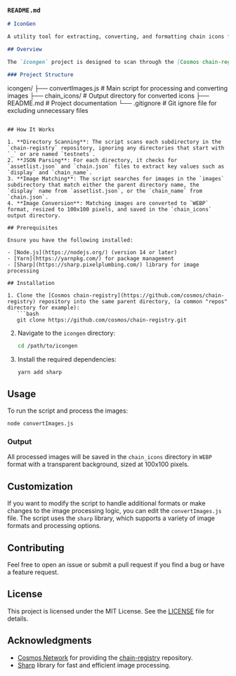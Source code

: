 ### `README.md`

```markdown
# IconGen

A utility tool for extracting, converting, and formatting chain icons from the Cosmos chain-registry repository. This project automates the process of finding and downloading relevant images from multiple blockchain directories, converting them to a uniform format, and resizing them for use in applications.

## Overview

The `icongen` project is designed to scan through the [Cosmos chain-registry](https://github.com/cosmos/chain-registry) repository, find images matching specific criteria, convert them to the desired format (`WEBP` with transparent backgrounds), and resize them to a square of 100x100 pixels.

### Project Structure

```
icongen/
├── convertImages.js     # Main script for processing and converting images
├── chain_icons/         # Output directory for converted icons
├── README.md            # Project documentation
└── .gitignore           # Git ignore file for excluding unnecessary files
```

## How It Works

1. **Directory Scanning**: The script scans each subdirectory in the `chain-registry` repository, ignoring any directories that start with `_` or are named `testnets`.
2. **JSON Parsing**: For each directory, it checks for `assetlist.json` and `chain.json` files to extract key values such as `display` and `chain_name`.
3. **Image Matching**: The script searches for images in the `images` subdirectory that match either the parent directory name, the `display` name from `assetlist.json`, or the `chain_name` from `chain.json`.
4. **Image Conversion**: Matching images are converted to `WEBP` format, resized to 100x100 pixels, and saved in the `chain_icons` output directory.

## Prerequisites

Ensure you have the following installed:

- [Node.js](https://nodejs.org/) (version 14 or later)
- [Yarn](https://yarnpkg.com/) for package management
- [Sharp](https://sharp.pixelplumbing.com/) library for image processing

## Installation

1. Clone the [Cosmos chain-registry](https://github.com/cosmos/chain-registry) repository into the same parent directory, (a common "repos" directory for example):
   ```bash
   git clone https://github.com/cosmos/chain-registry.git
   ```

2. Navigate to the `icongen` directory:
   ```bash
   cd /path/to/icongen
   ```

3. Install the required dependencies:
   ```bash
   yarn add sharp
   ```

## Usage

To run the script and process the images:

```bash
node convertImages.js
```

### Output

All processed images will be saved in the `chain_icons` directory in `WEBP` format with a transparent background, sized at 100x100 pixels.

## Customization

If you want to modify the script to handle additional formats or make changes to the image processing logic, you can edit the `convertImages.js` file. The script uses the `sharp` library, which supports a variety of image formats and processing options.

## Contributing

Feel free to open an issue or submit a pull request if you find a bug or have a feature request.

## License

This project is licensed under the MIT License. See the [LICENSE](LICENSE) file for details.

## Acknowledgments

- [Cosmos Network](https://cosmos.network/) for providing the [chain-registry](https://github.com/cosmos/chain-registry) repository.
- [Sharp](https://sharp.pixelplumbing.com/) library for fast and efficient image processing.
